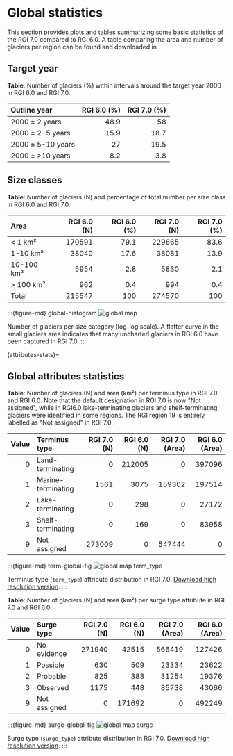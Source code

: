 # Global statistics 

This section provides plots and tables summarizing some basic statistics of the RGI 7.0 compared to RGI 6.0. A table comparing the area and number of glaciers per region can be found and downloaded in [](regions/overview).

## Target year

**Table**: Number of glaciers (%) within intervals around the target year 2000 in RGI 6.0 and RGI 7.0.

| Outline year      |   RGI 6.0 (%) |   RGI 7.0 (%) |
|:------------------|--------------:|--------------:|
| 2000 ± 2 years    |          48.9 |          58   |
| 2000 ± 2-5 years  |          15.9 |          18.7 |
| 2000 ± 5-10 years |          27   |          19.5 |
| 2000 ± >10 years  |           8.2 |           3.8 |


## Size classes

**Table**: Number of glaciers (N) and percentage of total number per size class in RGI 6.0 and RGI 7.0.

| Area       |   RGI 6.0 (N) |   RGI 6.0 (%) |   RGI 7.0 (N) |   RGI 7.0 (%) |
|:-----------|--------------:|--------------:|--------------:|--------------:|
| < 1 km²    |        170591 |          79.1 |        229665 |          83.6 |
| 1-10 km²   |         38040 |          17.6 |         38081 |          13.9 |
| 10-100 km² |          5954 |           2.8 |          5830 |           2.1 |
| > 100 km²  |           962 |           0.4 |           994 |           0.4 |
| Total      |        215547 |         100   |        274570 |         100   |

:::{figure-md} global-histogram
<img src="https://cluster.klima.uni-bremen.de/~fmaussion/misc/rgi7_data/l3_rgi7a_plots/global_histogram.png" alt="global map" class="bg-primary mb-1">

Number of glaciers per size category (log-log scale). A flatter curve in the small glaciers area indicates that many uncharted glaciers in RGI 6.0 have been captured in RGI 7.0.
:::

(attributes-stats)=
## Global attributes statistics

**Table**: Number of glaciers (N) and area (km²) per terminus type in RGI 7.0 and RGI 6.0. Note that the default designation in RGI 7.0 is now "Not assigned", while in RGI6.0 lake-terminating glaciers and shelf-terminating glaciers were identified in some regions. The RGI region 19 is entirely labelled as "Not assigned" in RGI 7.0.

|   Value | Terminus type      |   RGI 7.0 (N) |   RGI 6.0 (N) |   RGI 7.0 (Area) |   RGI 6.0 (Area) |
|--------:|:-------------------|--------------:|--------------:|-----------------:|-----------------:|
|       0 | Land-terminating   |             0 |        212005 |                0 |           397096 |
|       1 | Marine-terminating |          1561 |          3075 |           159302 |           197514 |
|       2 | Lake-terminating   |             0 |           298 |                0 |            27172 |
|       3 | Shelf-terminating  |             0 |           169 |                0 |            83958 |
|       9 | Not assigned       |        273009 |             0 |           547444 |                0 |

:::{figure-md} term-global-fig
<img src="https://cluster.klima.uni-bremen.de/~fmaussion/misc/rgi7_data/l3_rgi7a_plots/global_map_term_type_small.jpeg" alt="global map term_type" class="bg-primary mb-1">

Terminus type (`term_type`) attribute distribution in RGI 7.0. [Download high resolution version](https://cluster.klima.uni-bremen.de/~fmaussion/misc/rgi7_data/l3_rgi7a_plots/global_map_term_type.png).
:::

**Table**: Number of glaciers (N) and area (km²) per surge type attribute in RGI 7.0 and RGI 6.0. 

|   Value | Surge type   |   RGI 7.0 (N) |   RGI 6.0 (N) |   RGI 7.0 (Area) |   RGI 6.0 (Area) |
|--------:|:-------------|--------------:|--------------:|-----------------:|-----------------:|
|       0 | No evidence  |        271940 |         42515 |           566419 |           127426 |
|       1 | Possible     |           630 |           509 |            23334 |            23622 |
|       2 | Probable     |           825 |           383 |            31254 |            19376 |
|       3 | Observed     |          1175 |           448 |            85738 |            43066 |
|       9 | Not assigned |             0 |        171692 |                0 |           492249 |

:::{figure-md} surge-global-fig
<img src="https://cluster.klima.uni-bremen.de/~fmaussion/misc/rgi7_data/l3_rgi7a_plots/global_map_surge_small.jpeg" alt="global map surge" class="bg-primary mb-1">

 Surge type (`surge_type`) attribute distribution in RGI 7.0. [Download high resolution version](https://cluster.klima.uni-bremen.de/~fmaussion/misc/rgi7_data/l3_rgi7a_plots/global_map_surge.png).
:::
